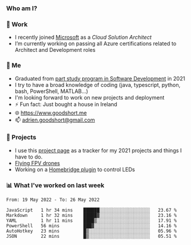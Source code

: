 ### Who am I?

<!--
**goodshort/goodshort** is a ✨ _special_ ✨ repository because its `README.md` (this file) appears on your GitHub profile.
-->
### 💼 Work
- I recently joined [Microsoft](https://www.microsoft.com/) as a _Cloud Solution Architect_
- I’m currently working on passing all Azure certifications related to Architect and Development roles

### 🌱 Me
- Graduated from [part study program in Software Development](https://www.goodshort.me/who-am-i/studies#higher-diploma-in-software-development) in 2021
- I try to have a broad knowledge of coding (java, typescript, python, bash, PowerShell, MATLAB...)
- I'm looking forward to work on new projects and deployment
- ⚡ Fun fact: Just bought a house in Ireland
- 🌐 https://www.goodshort.me
- 📫 adrien.goodshort@gmail.com

### 🚧 Projects

- I use this [project page](https://github.com/users/goodshort/projects/2) as a tracker for my 2021 projects and things I have to do.
- [Flying FPV drones](https://www.youtube.com/watch?v=PdOF5c4RF18&list=PLhU-As_kQhM6L6iwidza6sSdfxEybA7VZ)
- Working on a [Homebridge plugin](https://github.com/goodshort/homebridge-wled-preset) to control LEDs

### 📊 What I've worked on last week

<!--START_SECTION:waka-->

```text
From: 19 May 2022 - To: 26 May 2022

JavaScript   1 hr 34 mins    ██████░░░░░░░░░░░░░░░░░░░   23.67 %
Markdown     1 hr 32 mins    █████▓░░░░░░░░░░░░░░░░░░░   23.16 %
YAML         1 hr 11 mins    ████▒░░░░░░░░░░░░░░░░░░░░   17.91 %
PowerShell   56 mins         ███▓░░░░░░░░░░░░░░░░░░░░░   14.16 %
AutoHotkey   23 mins         █▒░░░░░░░░░░░░░░░░░░░░░░░   05.96 %
JSON         22 mins         █▒░░░░░░░░░░░░░░░░░░░░░░░   05.51 %
```

<!--END_SECTION:waka-->
